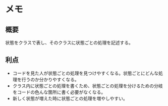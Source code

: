 # メモ

## 概要
状態をクラスで表し、そのクラスに状態ごとの処理を記述する。

## 利点
- コードを見た人が状態ごとの処理を見つけやすくなる。状態ごとにどんな処理を行うのか分かりやすくなる。
- クラス内に状態ごとの処理を書くため、状態ごとの処理を分けるための分岐をコードの色んな箇所に書く必要がなくなる。
- 新しく状態が増えた時に状態ごとの処理を増やしやすい。
